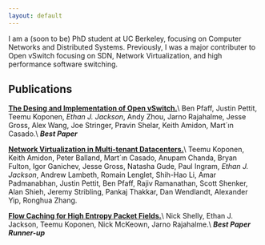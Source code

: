 ```yaml
---
layout: default
---
```


I am a (soon to be) PhD student at UC Berkeley, focusing on Computer Networks
and Distributed Systems.   Previously, I was a major contributer to Open
vSwitch focusing on SDN, Network Virtualization, and high performance software
switching.

Publications
------------
[**The Desing and Implementation of Open vSwitch.**](https://www.usenix.org/system/files/conference/nsdi15/nsdi15-paper-pfaff.pdf)\\
Ben Pfaff, Justin Pettit, Teemu Koponen, *Ethan J. Jackson*, Andy Zhou, Jarno
Rajahalme, Jesse Gross, Alex Wang, Joe Stringer, Pravin Shelar, Keith Amidon,
Mart´ın Casado.\\
***Best Paper***

[**Network Virtualization in Multi-tenant Datacenters.**](https://www.usenix.org/system/files/conference/nsdi14/nsdi14-paper-koponen.pdf)\\
Teemu Koponen, Keith Amidon, Peter Balland, Mart´ın Casado, Anupam Chanda,
Bryan Fulton, Igor Ganichev, Jesse Gross, Natasha Gude, Paul Ingram,
*Ethan J. Jackson*, Andrew Lambeth, Romain Lenglet, Shih-Hao Li,
Amar Padmanabhan, Justin Pettit, Ben Pfaff, Rajiv Ramanathan, Scott Shenker,
Alan Shieh, Jeremy Stribling, Pankaj Thakkar, Dan Wendlandt, Alexander Yip,
Ronghua Zhang.

[**Flow Caching for High Entropy Packet Fields.**](/publications/caching.pdf)\\
Nick Shelly, Ethan J. Jackson, Teemu Koponen, Nick McKeown,
Jarno Rajahalme.\\
***Best Paper Runner-up***
